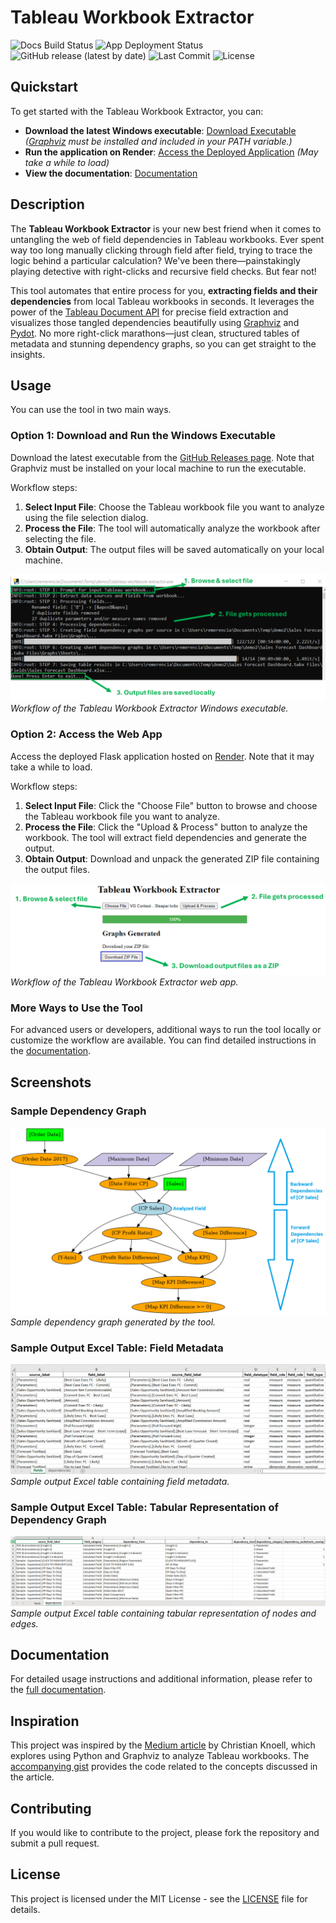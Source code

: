 # Tableau Workbook Extractor

![Docs Build Status](https://github.com/roemeren/tableau-workbook-extractor/workflows/Build%20Documentation/badge.svg)
![App Deployment Status](https://github.com/roemeren/tableau-workbook-extractor/workflows/Deploy%20Application/badge.svg)
![GitHub release (latest by date)](https://img.shields.io/github/v/release/roemeren/tableau-workbook-extractor)
![Last Commit](https://img.shields.io/github/last-commit/roemeren/tableau-workbook-extractor)
![License](https://img.shields.io/badge/license-MIT-blue.svg)


## Quickstart

To get started with the Tableau Workbook Extractor, you can:

- **Download the latest Windows executable**: 
[Download Executable](https://github.com/roemeren/tableau-workbook-extractor/releases/latest) 
*([Graphviz](https://graphviz.org/download/) must be installed and included in your PATH variable.)*
- **Run the application on Render**: [Access the Deployed Application](https://tableau-workbook-extractor.onrender.com/) *(May take a while to load)*
- **View the documentation**: [Documentation](https://roemeren.github.io/tableau-workbook-extractor/main)

## Description

The **Tableau Workbook Extractor** is your new best friend when it comes to 
untangling the web of field dependencies in Tableau workbooks. 
Ever spent way too long manually clicking through field after field, 
trying to trace the logic behind a particular calculation? 
We've been there—painstakingly playing detective with right-clicks and 
recursive field checks. But fear not!

This tool automates that entire process for you, **extracting fields and their dependencies** 
from local Tableau workbooks in seconds. It leverages 
the power of the [Tableau Document API](https://tableau.github.io/document-api-python)
for precise field extraction and visualizes those tangled dependencies 
beautifully using [Graphviz](https://graphviz.org/docs/nodes) and 
[Pydot](https://github.com/pydot/pydot). No more right-click marathons—just clean, 
structured tables of metadata and stunning dependency graphs, so you can get 
straight to the insights.

## Usage

You can use the tool in two main ways.

### Option 1: Download and Run the Windows Executable

Download the latest executable from the [GitHub Releases page](https://github.com/roemeren/tableau-workbook-extractor/releases/latest). 
Note that Graphviz must be installed on your local machine to run the executable.

Workflow steps:

1. **Select Input File**: Choose the Tableau workbook file you want to analyze using the file selection dialog.
2. **Process the File**: The tool will automatically analyze the workbook after selecting the file.
3. **Obtain Output**: The output files will be saved automatically on your local machine.

![Workflow Executable](docs/source/_static/images/22-usage-cli.png)
*Workflow of the Tableau Workbook Extractor Windows executable.*

### Option 2: Access the Web App

Access the deployed Flask application hosted on [Render](https://tableau-workbook-extractor.onrender.com/). Note that it may take a while to load.

Workflow steps:

1. **Select Input File**: Click the "Choose File" button to browse and choose 
the Tableau workbook file you want to analyze.
2. **Process the File**: Click the  "Upload & Process" button to analyze the 
workbook. The tool will extract field dependencies and generate the output.
3. **Obtain Output**: Download and unpack the generated ZIP file containing the output files.

![Workflow Web App](docs/source/_static/images/23-usage-flask.png)
*Workflow of the Tableau Workbook Extractor web app.*

### More Ways to Use the Tool

For advanced users or developers, additional ways to run the tool locally or 
customize the workflow are available. You can find detailed instructions in the 
[documentation](https://roemeren.github.io/tableau-workbook-extractor/main/usage.html).

## Screenshots

### Sample Dependency Graph

![Sample Dependency Graph](docs/source/_static/images/21-example-graph.png)
*Sample dependency graph generated by the tool.*

### Sample Output Excel Table: Field Metadata

![Sample Output Excel Table](docs/source/_static/images/06-output-file-2.png)
*Sample output Excel table containing field metadata.*

### Sample Output Excel Table: Tabular Representation of Dependency Graph

![Sample Output Excel Table](docs/source/_static/images/20-example-excel-dependencies.png)
*Sample output Excel table containing tabular representation of nodes and edges.*

## Documentation

For detailed usage instructions and additional information, please refer to 
the [full documentation](https://roemeren.github.io/tableau-workbook-extractor/main).

## Inspiration
This project was inspired by the [Medium article](https://christian-knoell.medium.com/unravel-the-complexity-of-tableau-workbooks-using-python-and-graphviz-c7e60111461a) 
by Christian Knoell, which explores using Python and Graphviz to analyze Tableau workbooks. The 
[accompanying gist](https://gist.github.com/054ad072718a9fe9c4314f833523980a.git) 
provides the code related to the concepts discussed in the article.

## Contributing

If you would like to contribute to the project, please fork the repository and submit a pull request. 

## License

This project is licensed under the MIT License - see the [LICENSE](LICENSE) file for details.
